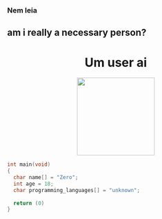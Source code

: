 ### Nem leia

## am i really a necessary person?

<div align="center">
  <h1> Um user ai</h1>
 
</div>

<div align="center">
  <a href="https://github.com/Sigma1990">
  <img height="180em" src="https://github-readme-stats.vercel.app/api?username=Sigma1990&show_icons=true&theme=tokyonight&include_all_commits=true&count_private=true"/>
  </div>
  
```c
int main(void)
{
  char name[] = "Zero";
  int age = 18;
  char programming_languages[] = "unknown";
  
  return (0)
}
```


 
